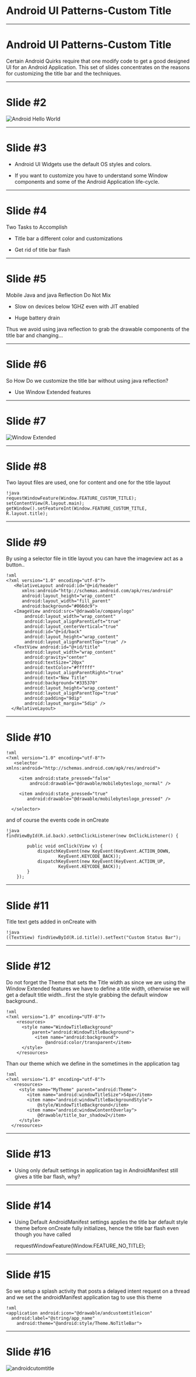 Android UI Patterns-Custom Title
================================

---

Android UI Patterns-Custom Title
================================

Certain Android Quirks require that one modify code to get a good designed
UI for an Android Application.  This set of slides concentrates on the
reasons for customizing the title bar and the techniques.

---

Slide #2
========
![Android Hello World](android_hello_world_5.png)


---

Slide #3
========

- Android UI Widgets use the default OS styles and colors.

- If you want to customize you have to understand some Window components
and some of the Android Application life-cycle.

---

Slide #4
========

Two Tasks to Accomplish

- Title bar a different color and customizations

- Get rid of title bar flash

---

Slide #5
========

Mobile Java and java Reflection Do Not Mix

- Slow on devices below 1GHZ even with JIT enabled

- Huge battery drain

Thus we avoid using java reflection to grab the drawable components of the
title bar and changing...

---

Slide #6
========

So How Do we customize the title bar without using java reflection?

- Use Window Extended features

---

Slide #7
========

![Window Extended](android_window_extended.png)

---

Slide #8
========

Two layout files are used, one for content and one for the title layout

    !java
    requestWindowFeature(Window.FEATURE_CUSTOM_TITLE);
    setContentView(R.layout.main);
    getWindow().setFeatureInt(Window.FEATURE_CUSTOM_TITLE, R.layout.title);


---

Slide #9
========
By using a selector file in title layout you can have the imageview act as a
button..

    !xml
    <?xml version="1.0" encoding="utf-8"?>
       <RelativeLayout android:id="@+id/header"
          xmlns:android="http://schemas.android.com/apk/res/android"
          android:layout_height="wrap_content"
          android:layout_width="fill_parent"
          android:background="#066dc9">
       <ImageView android:src="@drawable/companylogo"
           android:layout_width="wrap_content"
           android:layout_alignParentLeft="true"
           android:layout_centerVertical="true"
           android:id="@+id/back"
           android:layout_height="wrap_content"
           android:layout_alignParentTop="true" />
       <TextView android:id="@+id/title"
           android:layout_width="wrap_content"
           android:gravity="center"
           android:textSize="20px"
           android:textColor="#ffffff"
           android:layout_alignParentRight="true"
           android:text="New Title"
           android:background="#335370"
           android:layout_height="wrap_content"
           android:layout_alignParentTop="true"
           android:padding="9dip"
           android:layout_margin="5dip" />
      </RelativeLayout>

---

Slide #10
========

    !xml
    <?xml version="1.0" encoding="utf-8"?>
       <selector xmlns:android="http://schemas.android.com/apk/res/android">

         <item android:state_pressed="false"
             android:drawable="@drawable/mobilebyteslogo_normal" />

         <item android:state_pressed="true"
            android:drawable="@drawable/mobilebyteslogo_pressed" />

      </selector>

and of course the events code in onCreate

    !java
    findViewById(R.id.back).setOnClickListener(new OnClickListener() {

            public void onClick(View v) {
                dispatchKeyEvent(new KeyEvent(KeyEvent.ACTION_DOWN,
                        KeyEvent.KEYCODE_BACK));
                dispatchKeyEvent(new KeyEvent(KeyEvent.ACTION_UP,
                        KeyEvent.KEYCODE_BACK));
            }
        });

---

Slide #11
========

Title text gets added in onCreate with

    !java
    ((TextView) findViewById(R.id.title)).setText("Custom Status Bar");



---

Slide #12
========

Do not forget the Theme that sets the Title width as since we are
using the Window Extended features we have to define a title width,
otherwise we will get a default title width...first the style
grabbing the default window background..

    !xml
    <?xml version="1.0" encoding="UTF-8"?>
        <resources>
          <style name="WindowTitleBackground"
              parent="android:WindowTitleBackground">
               <item name="android:background">
                   @android:color/transparent</item>
          </style>
        </resources>

Than our theme which we define in the sometimes in the application tag

    !xml
    <?xml version="1.0" encoding="utf-8"?>
       <resources>
         <style name="MyTheme" parent="android:Theme">
            <item name="android:windowTitleSize">54px</item>
            <item name="android:windowTitleBackgroundStyle">
                @style/WindowTitleBackground</item>
            <item name="android:windowContentOverlay">
                @drawable/title_bar_shadow2</item>
         </style>
      </resources>


---

Slide #13
========

- Using only default settings in application tag
 in AndroidManifest still gives a title bar flash, why?

---

Slide #14
========

- Using Default AndroidManifest settings applies the title bar
  default style theme before onCreate fully initializes, hence the
  title bar flash even though you have called


    requestWindowFeature(Window.FEATURE_NO_TITLE);


---

Slide #15
=========

So we setup a splash activity that posts a delayed intent request on a thread
and we set the androidManifest application tag to use this theme

    !xml
    <application android:icon="@drawable/andcustomtitleicon"
      android:label="@string/app_name"
        android:theme="@android:style/Theme.NoTitleBar">


---

Slide #16
=========
![androidcutomtitle](andcustomtitleicon.png)
